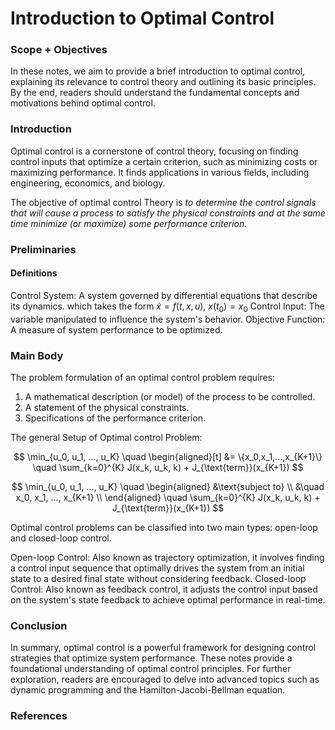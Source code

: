 # Introduction to Optimal Control

### Scope + Objectives

In these notes, we aim to provide a brief introduction to optimal control, explaining its relevance to control theory and outlining its basic principles. By the end, readers should understand the fundamental concepts and motivations behind optimal control.

### Introduction

Optimal control is a cornerstone of control theory, focusing on finding control inputs that optimize a certain criterion, such as minimizing costs or maximizing performance. It finds applications in various fields, including engineering, economics, and biology.

The objective of optimal control Theory is _to determine the control signals that will cause a process to satisfy the physical constraints and at the same time minimize (or maximize) some performance criterion._


### Preliminaries
#### Definitions

Control System: A system governed by differential equations that describe its dynamics.
which takes the form
$\dot x = f(t,x,u)$, $x(t_0)=x_0$
Control Input: The variable manipulated to influence the system's behavior.
Objective Function: A measure of system performance to be optimized.

### Main Body
The problem formulation of an optimal control problem requires:
1. A mathematical description (or model) of the process to be controlled.
2. A statement of the physical constraints.
3. Specifications of the performance criterion.

The general Setup of Optimal control Problem:

$$
\min_{u_0, u_1, ..., u_K} \quad 
\begin{aligned}[t]
&= \{x_0,x_1,...,x_{K+1}\} \quad \sum_{k=0}^{K} J(x_k, u_k, k) + J_{\text{term}}(x_{K+1})
$$

$$
\min_{u_0, u_1, ..., u_K} \quad
\begin{aligned}
&\text{subject to} \\
&\quad x_0, x_1, ..., x_{K+1} \\
\end{aligned}
\quad \sum_{k=0}^{K} J(x_k, u_k, k) + J_{\text{term}}(x_{K+1})
$$

Optimal control problems can be classified into two main types: open-loop and closed-loop control.

Open-loop Control: Also known as trajectory optimization, it involves finding a control input sequence that optimally drives the system from an initial state to a desired final state without considering feedback.
Closed-loop Control: Also known as feedback control, it adjusts the control input based on the system's state feedback to achieve optimal performance in real-time.

### Conclusion
In summary, optimal control is a powerful framework for designing control strategies that optimize system performance. These notes provide a foundational understanding of optimal control principles. For further exploration, readers are encouraged to delve into advanced topics such as dynamic programming and the Hamilton-Jacobi-Bellman equation.

### References
